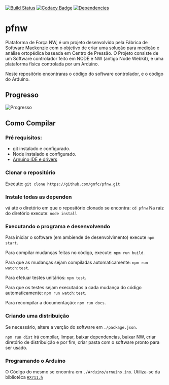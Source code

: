[![Build Status](https://travis-ci.org/gmfc/pfnw.svg?branch=master)](https://travis-ci.org/gmfc/pfnw) [![Codacy Badge](https://api.codacy.com/project/badge/Grade/2ca31189b4db4851afb4b411783272d3)](https://www.codacy.com/app/gabriel-mfcorreia/pfnw?utm_source=github.com&amp;utm_medium=referral&amp;utm_content=gmfc/pfnw&amp;utm_campaign=Badge_Grade) [![Dependencies](https://david-dm.org/gmfc/pfnw.svg)](https://david-dm.org)

# pfnw

Plataforma de Força NW, é um projeto desenvolvido pela Fábrica de Software Mackenzie com o objetivo de criar uma solução para medição e análise ortopédica baseada em Centro de Pressão. O Projeto consiste de um Software controlador feito em NODE e NW (antigo Node Webkit), e uma plataforma física controlada por um Arduino.

Neste repositório encontraras o código do software controlador, e o código do Arduino.


## Progresso

![Progresso](https://cdn.rawgit.com/gmfc/pfnw/master/docs/UML/progresso.svg "Progresso")

## Como Compilar

### Pré requisitos:

* git instalado e configurado.
* Node instalado e configurado.
* [Arnuino IDE e drivers](https://www.arduino.cc/en/Main/Software)

### Clonar o repositório

Execute:
`git clone https://github.com/gmfc/pfnw.git`

### Instale todas as dependen
vá até o diretório em que o repositório clonado se encontra: `cd pfnw`
Na raiz do diretório execute:
`node install`

### Executando o programa e desenvolvendo
Para iniciar o software (em ambiende de desenvolvimento) execute `npm start`.

Para compilar mudanças feitas no código, execute: `npm run build`.

Para que as mudanças sejam compiladas automaticamente: `npm run watch:test`.

Para efetuar testes unitários: `npm test`.

Para que os testes sejam executados a cada mudança do código automaticamente: `npm run watch:test`.

Para recompilar a documentação: `npm run docs`.

### Criando uma distribuição
Se necessário, altere a verção do software em `./package.json`.

`npm run dist` irá compilar, limpar, baixar dependencias, baixar NW, criar diretório de distribuição e por fim, criar pasta com o software pronto para ser usado.

### Programando o Arduino
O Código do mesmo se encontra em `./Arduino/arnuino.ino`.
Utiliza-se da bibliotéca [`HX711.h`](https://github.com/bogde/HX711)
